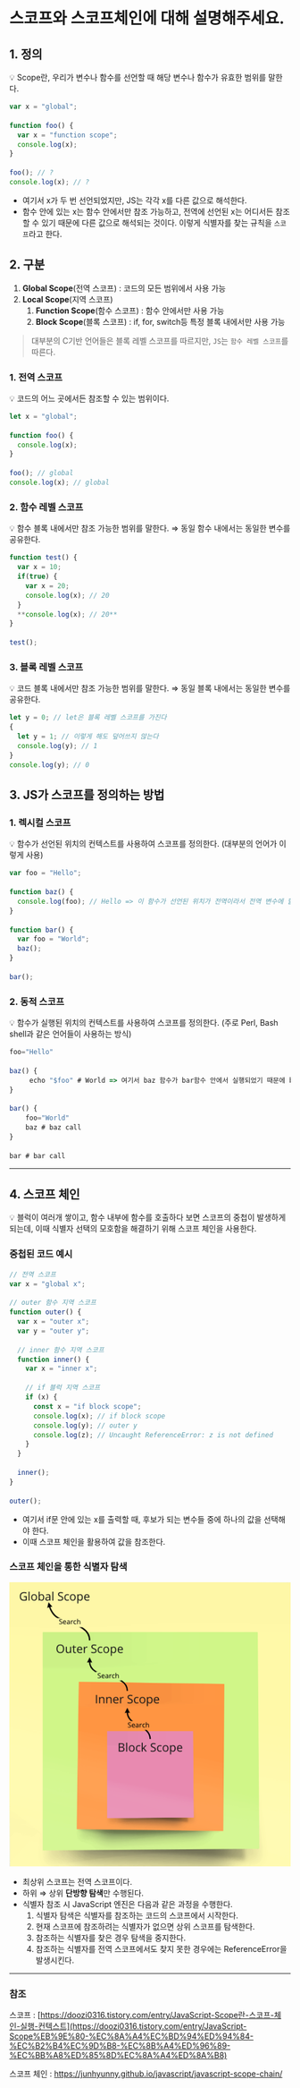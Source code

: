 # 스코프와 스코프체인에 대해 설명해주세요.

## 1. 정의

<aside>
💡 Scope란, 우리가 변수나 함수를 선언할 때 해당 변수나 함수가 유효한 범위를 말한다.

</aside>

```jsx
var x = "global";

function foo() {
  var x = "function scope";
  console.log(x);
}

foo(); // ?
console.log(x); // ?
```

- 여기서 x가 두 번 선언되었지만, JS는 각각 x를 다른 값으로 해석한다.
- 함수 안에 있는 x는 함수 안에서만 참조 가능하고, 전역에 선언된 x는 어디서든 참조할 수 있기 때문에 다른 값으로 해석되는 것이다. 이렇게 식별자를 찾는 규칙을 `스코프`라고 한다.

## 2. 구분

1. **Global Scope**(전역 스코프) : 코드의 모든 범위에서 사용 가능
2. **Local Scope**(지역 스코프)
   1. **Function Scope**(함수 스코프) : 함수 안에서만 사용 가능
   2. **Block Scope**(블록 스코프) : if, for, switch등 특정 블록 내에서만 사용 가능

> 대부분의 C기반 언어들은 블록 레벨 스코프를 따르지만, `JS`는 `함수 레벨 스코프`를 따른다.

### 1. 전역 스코프

<aside>
💡 코드의 어느 곳에서든 참조할 수 있는 범위이다.

</aside>

```jsx
let x = "global";

function foo() {
  console.log(x);
}

foo(); // global
console.log(x); // global
```

### 2. 함수 레벨 스코프

<aside>
💡 함수 블록 내에서만 참조 가능한 범위를 말한다. ⇒ 동일 함수 내에서는 동일한 변수를 공유한다.

</aside>

```jsx
function test() {
  var x = 10;
  if(true) {
    var x = 20;
    console.log(x); // 20
  }
  **console.log(x); // 20**
}

test();
```

### 3. 블록 레벨 스코프

<aside>
💡 코드 블록 내에서만 참조 가능한 범위를 말한다. ⇒ 동일 블록 내에서는 동일한 변수를 공유한다.

</aside>

```jsx
let y = 0; // let은 블록 레벨 스코프를 가진다
{
  let y = 1; // 이렇게 해도 덮어쓰지 않는다
  console.log(y); // 1
}
console.log(y); // 0
```

## 3. JS가 스코프를 정의하는 방법

### 1. 렉시컬 스코프

<aside>
💡 함수가 선언된 위치의 컨텍스트를 사용하여 스코프를 정의한다. (대부분의 언어가 이렇게 사용)

</aside>

```jsx
var foo = "Hello";

function baz() {
  console.log(foo); // Hello => 이 함수가 선언된 위치가 전역이라서 전역 변수에 할당된 Hello가 출력된다.
}

function bar() {
  var foo = "World";
  baz();
}

bar();
```

### 2. 동적 스코프

<aside>
💡 함수가 실행된 위치의 컨텍스트를 사용하여 스코프를 정의한다. (주로 Perl, Bash shell과 같은 언어들이 사용하는 방식)

</aside>

```jsx
foo="Hello"

baz() {
     echo "$foo" # World => 여기서 baz 함수가 bar함수 안에서 실행되었기 때문에 bar 함수 안에 있는 World가 출력
}

bar() {
    foo="World"
    baz # baz call
}

bar # bar call
```

---

## 4. 스코프 체인

<aside>
💡 블럭이 여러개 쌓이고, 함수 내부에 함수를 호출하다 보면 스코프의 중첩이 발생하게 되는데, 이때 식별자 선택의 모호함을 해결하기 위해 스코프 체인을 사용한다.

</aside>

### 중첩된 코드 예시

```jsx
// 전역 스코프
var x = "global x";

// outer 함수 지역 스코프
function outer() {
  var x = "outer x";
  var y = "outer y";

  // inner 함수 지역 스코프
  function inner() {
    var x = "inner x";

    // if 블럭 지역 스코프
    if (x) {
      const x = "if block scope";
      console.log(x); // if block scope
      console.log(y); // outer y
      console.log(z); // Uncaught ReferenceError: z is not defined
    }
  }

  inner();
}

outer();
```

- 여기서 if문 안에 있는 x를 출력할 때, 후보가 되는 변수들 중에 하나의 값을 선택해야 한다.
- 이때 스코프 체인을 활용하여 값을 참조한다.

### 스코프 체인을 통한 식별자 탐색

![Untitled](../../resources/스코프와%20스코프체인에%20대해%20설명해주세요/image.png)

- 최상위 스코프는 전역 스코프이다.
- 하위 ⇒ 상위 **단방향 탐색**만 수행된다.
- 식별자 참조 시 JavaScript 엔진은 다음과 같은 과정을 수행한다.
  1. 식별자 탐색은 식별자를 참조하는 코드의 스코프에서 시작한다.
  2. 현재 스코프에 참조하려는 식별자가 없으면 상위 스코프를 탐색한다.
  3. 참조하는 식별자를 찾은 경우 탐색을 중지한다.
  4. 참조하는 식별자를 전역 스코프에서도 찾지 못한 경우에는 ReferenceError을 발생시킨다.

---

### 참조

스코프 : [https://doozi0316.tistory.com/entry/JavaScript-Scope란-스코프-체인-실행-컨텍스트](https://doozi0316.tistory.com/entry/JavaScript-Scope%EB%9E%80-%EC%8A%A4%EC%BD%94%ED%94%84-%EC%B2%B4%EC%9D%B8-%EC%8B%A4%ED%96%89-%EC%BB%A8%ED%85%8D%EC%8A%A4%ED%8A%B8)

스코프 체인 : https://junhyunny.github.io/javascript/javascript-scope-chain/

